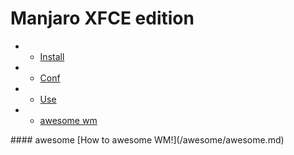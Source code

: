 Manjaro XFCE edition
===========

- * [Install](#Install)
- * [Conf](#Conf)
- * [Use](#Use)
- * [awesome wm](#awesome)


<a name="Awesome"/>
#### awesome  
[How to awesome WM!](/awesome/awesome.md)
